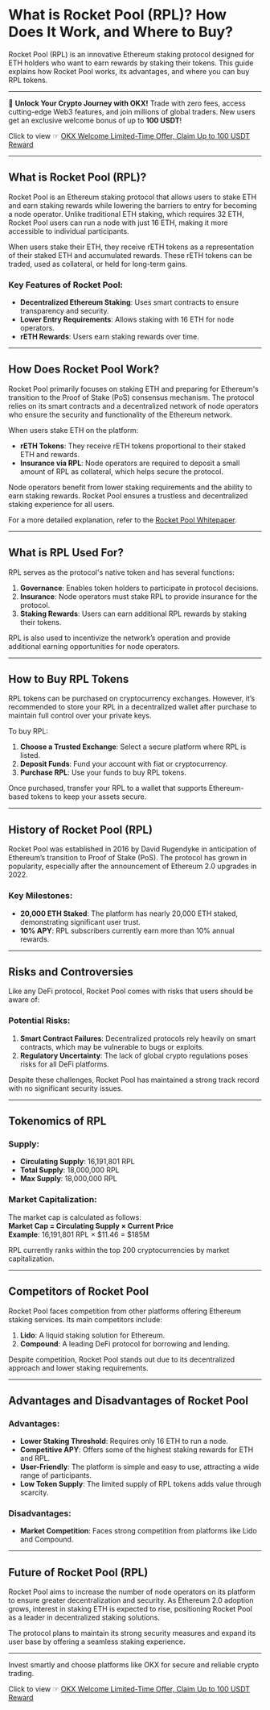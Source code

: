 # What is Rocket Pool (RPL)? How Does It Work, and Where to Buy?

Rocket Pool (RPL) is an innovative Ethereum staking protocol designed for ETH holders who want to earn rewards by staking their tokens. This guide explains how Rocket Pool works, its advantages, and where you can buy RPL tokens.

---

🚀 **Unlock Your Crypto Journey with OKX!** Trade with zero fees, access cutting-edge Web3 features, and join millions of global traders. New users get an exclusive welcome bonus of up to **100 USDT**!  

Click to view ☞ [OKX Welcome Limited-Time Offer, Claim Up to 100 USDT Reward](https://bit.ly/OKXe)

---

## What is Rocket Pool (RPL)?

Rocket Pool is an Ethereum staking protocol that allows users to stake ETH and earn staking rewards while lowering the barriers to entry for becoming a node operator. Unlike traditional ETH staking, which requires 32 ETH, Rocket Pool users can run a node with just 16 ETH, making it more accessible to individual participants.

When users stake their ETH, they receive rETH tokens as a representation of their staked ETH and accumulated rewards. These rETH tokens can be traded, used as collateral, or held for long-term gains.

### Key Features of Rocket Pool:
- **Decentralized Ethereum Staking**: Uses smart contracts to ensure transparency and security.  
- **Lower Entry Requirements**: Allows staking with 16 ETH for node operators.  
- **rETH Rewards**: Users earn staking rewards over time.  

---

## How Does Rocket Pool Work?

Rocket Pool primarily focuses on staking ETH and preparing for Ethereum's transition to the Proof of Stake (PoS) consensus mechanism. The protocol relies on its smart contracts and a decentralized network of node operators who ensure the security and functionality of the Ethereum network.

When users stake ETH on the platform:
- **rETH Tokens**: They receive rETH tokens proportional to their staked ETH and rewards.  
- **Insurance via RPL**: Node operators are required to deposit a small amount of RPL as collateral, which helps secure the protocol.  

Node operators benefit from lower staking requirements and the ability to earn staking rewards. Rocket Pool ensures a trustless and decentralized staking experience for all users.

For a more detailed explanation, refer to the [Rocket Pool Whitepaper](https://docs.rocketpool.net/whitepaper/).

---

## What is RPL Used For?

RPL serves as the protocol's native token and has several functions:
1. **Governance**: Enables token holders to participate in protocol decisions.  
2. **Insurance**: Node operators must stake RPL to provide insurance for the protocol.  
3. **Staking Rewards**: Users can earn additional RPL rewards by staking their tokens.  

RPL is also used to incentivize the network’s operation and provide additional earning opportunities for node operators.

---

## How to Buy RPL Tokens

RPL tokens can be purchased on cryptocurrency exchanges. However, it’s recommended to store your RPL in a decentralized wallet after purchase to maintain full control over your private keys.

To buy RPL:
1. **Choose a Trusted Exchange**: Select a secure platform where RPL is listed.  
2. **Deposit Funds**: Fund your account with fiat or cryptocurrency.  
3. **Purchase RPL**: Use your funds to buy RPL tokens.  

Once purchased, transfer your RPL to a wallet that supports Ethereum-based tokens to keep your assets secure.

---

## History of Rocket Pool (RPL)

Rocket Pool was established in 2016 by David Rugendyke in anticipation of Ethereum’s transition to Proof of Stake (PoS). The protocol has grown in popularity, especially after the announcement of Ethereum 2.0 upgrades in 2022.

### Key Milestones:
- **20,000 ETH Staked**: The platform has nearly 20,000 ETH staked, demonstrating significant user trust.  
- **10% APY**: RPL subscribers currently earn more than 10% annual rewards.  

---

## Risks and Controversies

Like any DeFi protocol, Rocket Pool comes with risks that users should be aware of:

### Potential Risks:
1. **Smart Contract Failures**: Decentralized protocols rely heavily on smart contracts, which may be vulnerable to bugs or exploits.  
2. **Regulatory Uncertainty**: The lack of global crypto regulations poses risks for all DeFi platforms.  

Despite these challenges, Rocket Pool has maintained a strong track record with no significant security issues.

---

## Tokenomics of RPL

### Supply:
- **Circulating Supply**: 16,191,801 RPL  
- **Total Supply**: 18,000,000 RPL  
- **Max Supply**: 18,000,000 RPL  

### Market Capitalization:
The market cap is calculated as follows:  
**Market Cap = Circulating Supply × Current Price**  
**Example**: 16,191,801 RPL × $11.46 = $185M  

RPL currently ranks within the top 200 cryptocurrencies by market capitalization.

---

## Competitors of Rocket Pool

Rocket Pool faces competition from other platforms offering Ethereum staking services. Its main competitors include:
1. **Lido**: A liquid staking solution for Ethereum.  
2. **Compound**: A leading DeFi protocol for borrowing and lending.  

Despite competition, Rocket Pool stands out due to its decentralized approach and lower staking requirements.

---

## Advantages and Disadvantages of Rocket Pool

### Advantages:
- **Lower Staking Threshold**: Requires only 16 ETH to run a node.  
- **Competitive APY**: Offers some of the highest staking rewards for ETH and RPL.  
- **User-Friendly**: The platform is simple and easy to use, attracting a wide range of participants.  
- **Low Token Supply**: The limited supply of RPL tokens adds value through scarcity.

### Disadvantages:
- **Market Competition**: Faces strong competition from platforms like Lido and Compound.  

---

## Future of Rocket Pool (RPL)

Rocket Pool aims to increase the number of node operators on its platform to ensure greater decentralization and security. As Ethereum 2.0 adoption grows, interest in staking ETH is expected to rise, positioning Rocket Pool as a leader in decentralized staking solutions.

The protocol plans to maintain its strong security measures and expand its user base by offering a seamless staking experience.

---

Invest smartly and choose platforms like OKX for secure and reliable crypto trading.  

Click to view ☞ [OKX Welcome Limited-Time Offer, Claim Up to 100 USDT Reward](https://bit.ly/OKXe)
